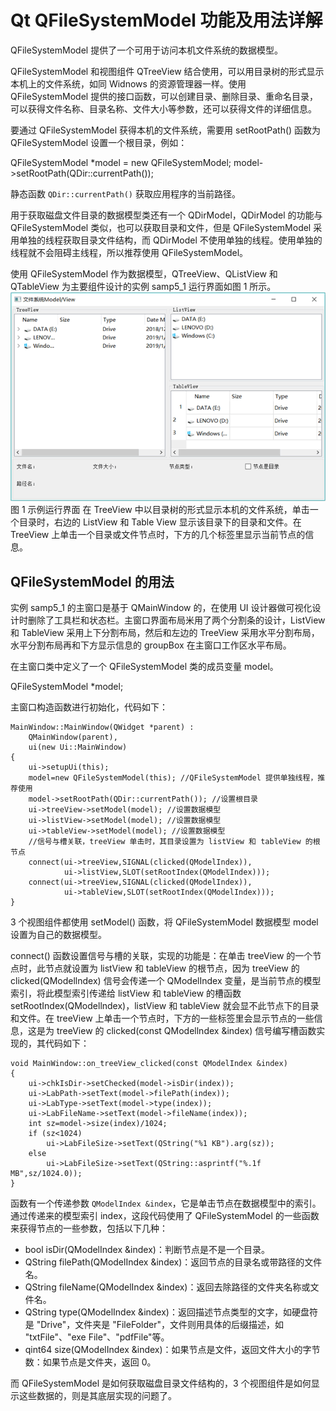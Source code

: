 # Qt QFileSystemModel 功能及用法详解

QFileSystemModel 提供了一个可用于访问本机文件系统的数据模型。

QFileSystemModel 和视图组件 QTreeView 结合使用，可以用目录树的形式显示本机上的文件系统，如同 Widnows 的资源管理器一样。使用 QFileSystemModel 提供的接口函数，可以创建目录、删除目录、重命名目录，可以获得文件名称、目录名称、文件大小等参数，还可以获得文件的详细信息。

要通过 QFileSystemModel 获得本机的文件系统，需要用 setRootPath() 函数为 QFileSystemModel 设置一个根目录，例如：

QFileSystemModel *model = new QFileSystemModel;
model->setRootPath(QDir::currentPath());

静态函数 `QDir::currentPath()` 获取应用程序的当前路径。

用于获取磁盘文件目录的数据模型类还有一个 QDirModel，QDirModel 的功能与 QFileSystemModel 类似，也可以获取目录和文件，但是 QFileSystemModel 采用单独的线程获取目录文件结构，而 QDirModel 不使用单独的线程。使用单独的线程就不会阻碍主线程，所以推荐使用 QFileSystemModel。

使用 QFileSystemModel 作为数据模型，QTreeView、QListView 和 QTableView 为主要组件设计的实例 samp5_1 运行界面如图 1 所示。
![](img/bcfffc03b7e90843415c8c5086bfe60c.jpg)
图 1 示例运行界面
在 TreeView 中以目录树的形式显示本机的文件系统，单击一个目录时，右边的 ListView 和 Table View 显示该目录下的目录和文件。在 TreeView 上单击一个目录或文件节点时，下方的几个标签里显示当前节点的信息。

## QFileSystemModel 的用法

实例 samp5_1 的主窗口是基于 QMainWindow 的，在使用 UI 设计器做可视化设计时删除了工具栏和状态栏。主窗口界面布局米用了两个分割条的设计，ListView 和 TableView 采用上下分割布局，然后和左边的 TreeView 采用水平分割布局，水平分割布局再和下方显示信息的 groupBox 在主窗口工作区水平布局。

在主窗口类中定义了一个 QFileSystemModel 类的成员变量 model。

QFileSystemModel *model;

主窗口构造函数进行初始化，代码如下：

```
MainWindow::MainWindow(QWidget *parent) :
    QMainWindow(parent),
    ui(new Ui::MainWindow)
{
    ui->setupUi(this);
    model=new QFileSystemModel(this); //QFileSystemModel 提供单独线程，推荐使用
    model->setRootPath(QDir::currentPath()); //设置根目录
    ui->treeView->setModel(model); //设置数据模型
    ui->listView->setModel(model); //设置数据模型
    ui->tableView->setModel(model); //设置数据模型
    //信号与槽关联，treeView 单击时，其目录设置为 listView 和 tableView 的根节点
    connect(ui->treeView,SIGNAL(clicked(QModelIndex)),
            ui->listView,SLOT(setRootIndex(QModelIndex)));
    connect(ui->treeView,SIGNAL(clicked(QModelIndex)),
            ui->tableView,SLOT(setRootIndex(QModelIndex)));
}
```

3 个视图组件都使用 setModel() 函数，将 QFileSystemModel 数据模型 model 设置为自己的数据模型。

connect() 函数设置信号与槽的关联，实现的功能是：在单击 treeView 的一个节点时，此节点就设置为 listView 和 tableView 的根节点，因为 treeView 的 clicked(QModellndex) 信号会传递一个 QModelIndex 变量，是当前节点的模型索引，将此模型索引传递给 listView 和 tableView 的槽函数 setRootIndex(QModellndex)，listView 和 tableView 就会显不此节点下的目录和文件。在 treeView 上单击一个节点时，下方的一些标签里会显示节点的一些信息，这是为 treeView 的 clicked(const QModellndex &index) 信号编写槽函数实现的，其代码如下：

```
void MainWindow::on_treeView_clicked(const QModelIndex &index)
{
    ui->chkIsDir->setChecked(model->isDir(index));
    ui->LabPath->setText(model->filePath(index));
    ui->LabType->setText(model->type(index));
    ui->LabFileName->setText(model->fileName(index));
    int sz=model->size(index)/1024;
    if (sz<1024)
        ui->LabFileSize->setText(QString("%1 KB").arg(sz));
    else
        ui->LabFileSize->setText(QString::asprintf("%.1f MB",sz/1024.0));
}
```

函数有一个传递参数 `QModelIndex &index`，它是单击节点在数据模型中的索引。通过传递来的模型索引 index，这段代码使用了 QFileSystemModel 的一些函数来获得节点的一些参数，包括以下几种：

*   bool isDir(QModelIndex &index)：判断节点是不是一个目录。
*   QString filePath(QModelIndex &index)：返回节点的目录名或带路径的文件名。
*   QString fileName(QModelIndex &index)：返回去除路径的文件夹名称或文件名。
*   QString type(QModelIndex &index)：返回描述节点类型的文字，如硬盘符是 "Drive"，文件夹是 "FileFolder"，文件则用具体的后缀描述，如 "txtFile"、"exe File"、"pdfFile"等。
*   qint64 size(QModelIndex &index)：如果节点是文件，返回文件大小的字节数：如果节点是文件夹，返回 0。

而 QFileSystemModel 是如何获取磁盘目录文件结构的，3 个视图组件是如何显示这些数据的，则是其底层实现的问题了。